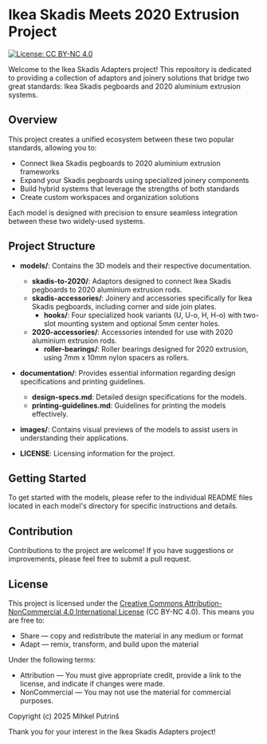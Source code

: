 # Ikea Skadis Meets 2020 Extrusion Project

[![License: CC BY-NC 4.0](https://img.shields.io/badge/License-CC%20BY--NC%204.0-lightgrey.svg)](https://creativecommons.org/licenses/by-nc/4.0/)

Welcome to the Ikea Skadis Adapters project! This repository is dedicated to providing a collection of adaptors and joinery solutions that bridge two great standards: Ikea Skadis pegboards and 2020 aluminium extrusion systems.

## Overview

This project creates a unified ecosystem between these two popular standards, allowing you to:

- Connect Ikea Skadis pegboards to 2020 aluminium extrusion frameworks
- Expand your Skadis pegboards using specialized joinery components
- Build hybrid systems that leverage the strengths of both standards
- Create custom workspaces and organization solutions

Each model is designed with precision to ensure seamless integration between these two widely-used systems.

## Project Structure

- **models/**: Contains the 3D models and their respective documentation.
  - **skadis-to-2020/**: Adaptors designed to connect Ikea Skadis pegboards to 2020 aluminium extrusion rods.
  - **skadis-accessories/**: Joinery and accessories specifically for Ikea Skadis pegboards, including corner and side join plates.
    - **hooks/**: Four specialized hook variants (U, U-o, H, H-o) with two-slot mounting system and optional 5mm center holes.
  - **2020-accessories/**: Accessories intended for use with 2020 aluminium extrusion rods.
    - **roller-bearings/**: Roller bearings designed for 2020 extrusion, using 7mm x 10mm nylon spacers as rollers.
  
- **documentation/**: Provides essential information regarding design specifications and printing guidelines.
  - **design-specs.md**: Detailed design specifications for the models.
  - **printing-guidelines.md**: Guidelines for printing the models effectively.

- **images/**: Contains visual previews of the models to assist users in understanding their applications.

- **LICENSE**: Licensing information for the project.

## Getting Started

To get started with the models, please refer to the individual README files located in each model's directory for specific instructions and details.

## Contribution

Contributions to the project are welcome! If you have suggestions or improvements, please feel free to submit a pull request.

## License

This project is licensed under the [Creative Commons Attribution-NonCommercial 4.0 International License](https://creativecommons.org/licenses/by-nc/4.0/) (CC BY-NC 4.0). This means you are free to:

- Share — copy and redistribute the material in any medium or format
- Adapt — remix, transform, and build upon the material

Under the following terms:

- Attribution — You must give appropriate credit, provide a link to the license, and indicate if changes were made.
- NonCommercial — You may not use the material for commercial purposes.

Copyright (c) 2025 Mihkel Putrinš

Thank you for your interest in the Ikea Skadis Adapters project!
